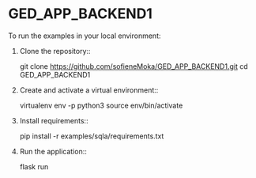 # GED_APP_BACKEND1

To run the examples in your local environment:

1. Clone the repository::

      git clone https://github.com/sofieneMoka/GED_APP_BACKEND1.git
      cd GED_APP_BACKEND1

2. Create and activate a virtual environment::

      virtualenv env -p python3
      source env/bin/activate

3. Install requirements::

      pip install -r examples/sqla/requirements.txt

4. Run the application::

      flask run
